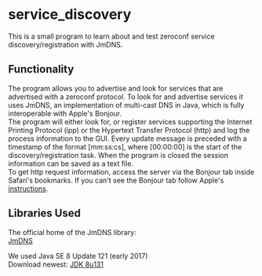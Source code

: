 # service_discovery
This is a small program to learn about and test zeroconf service discovery/registration with JmDNS.

## Functionality
The program allows you to advertise and look for services that are advertised with a zeroconf protocol. To look for and advertise services it uses JmDNS, an implementation of multi-cast DNS in Java, which is fully interoperable with Apple's Bonjour.  
The program will either look for, or register services supporting the Internet Printing Protocol (ipp) or the Hypertext Transfer Protocol (http) and log the process information to the GUI. Every update message is preceded with a timestamp of the format [mm:ss:cs], where [00:00:00] is the start of the discovery/registration task. When the program is closed the session information can be saved as a text file.  
To get http request information, access the server via the Bonjour tab inside Safari's bookmarks. If you can't see the Bonjour tab follow Apple's [instructions](https://support.apple.com/kb/PH21476?locale=en_US).

## Libraries Used

The official home of the JmDNS library:  
[JmDNS](http://www.jmdns.org)

We used Java SE 8 Update 121 (early 2017)  
Download newest: [JDK 8u131](http://www.oracle.com/technetwork/java/javase/downloads/jdk8-downloads-2133151.html)
